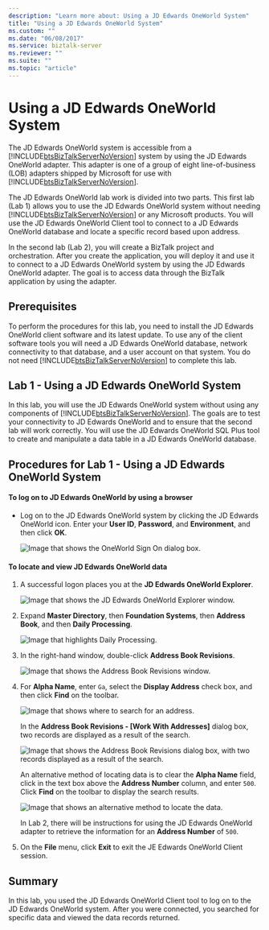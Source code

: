```yaml
---
description: "Learn more about: Using a JD Edwards OneWorld System"
title: "Using a JD Edwards OneWorld System"
ms.custom: ""
ms.date: "06/08/2017"
ms.service: biztalk-server
ms.reviewer: ""
ms.suite: ""
ms.topic: "article"
---
```

# Using a JD Edwards OneWorld System
The JD Edwards OneWorld system is accessible from a [!INCLUDE[btsBizTalkServerNoVersion](../includes/btsbiztalkservernoversion-md.md)] system by using the JD Edwards OneWorld adapter. This adapter is one of a group of eight line-of-business (LOB) adapters shipped by Microsoft for use with [!INCLUDE[btsBizTalkServerNoVersion](../includes/btsbiztalkservernoversion-md.md)].  
  
 The JD Edwards OneWorld lab work is divided into two parts. This first lab (Lab 1) allows you to use the JD Edwards OneWorld system without needing [!INCLUDE[btsBizTalkServerNoVersion](../includes/btsbiztalkservernoversion-md.md)] or any Microsoft products. You will use the JD Edwards OneWorld Client tool to connect to a JD Edwards OneWorld database and locate a specific record based upon address.  
  
 In the second lab (Lab 2), you will create a BizTalk project and orchestration. After you create the application, you will deploy it and use it to connect to a JD Edwards OneWorld system by using the JD Edwards OneWorld adapter. The goal is to access data through the BizTalk application by using the adapter.  
  
## Prerequisites  
 To perform the procedures for this lab, you need to install the JD Edwards OneWorld client software and its latest update. To use any of the client software tools you will need a JD Edwards OneWorld database, network connectivity to that database, and a user account on that system. You do not need [!INCLUDE[btsBizTalkServerNoVersion](../includes/btsbiztalkservernoversion-md.md)] to complete this lab.  
  
## Lab 1 - Using a JD Edwards OneWorld System  
 In this lab, you will use the JD Edwards OneWorld system without using any components of [!INCLUDE[btsBizTalkServerNoVersion](../includes/btsbiztalkservernoversion-md.md)]. The goals are to test your connectivity to JD Edwards OneWorld and to ensure that the second lab will work correctly. You will use the JD Edwards OneWorld SQL Plus tool to create and manipulate a data table in a JD Edwards OneWorld database.  
  
## Procedures for Lab 1 - Using a JD Edwards OneWorld System  
  
#### To log on to JD Edwards OneWorld by using a browser  
  
-   Log on to the JD Edwards OneWorld system by clicking the JD Edwards OneWorld icon. Enter your **User ID**, **Password**, and **Environment**, and then click **OK**.  
  
     ![Image that shows the OneWorld Sign On dialog box.](../core/media/f04db2ef-d587-4357-b9e8-c96319886e97.gif "f04db2ef-d587-4357-b9e8-c96319886e97")  
  
#### To locate and view JD Edwards OneWorld data  
  
1.  A successful logon places you at the **JD Edwards OneWorld Explorer**.  
  
     ![Image that shows the JD Edwards OneWorld Explorer window.](../core/media/14e8c206-7e38-48f8-9108-e32a7ac9a740.gif "14e8c206-7e38-48f8-9108-e32a7ac9a740")  
  
2.  Expand **Master Directory**, then **Foundation Systems**, then **Address Book**, and then **Daily Processing**.  
  
     ![Image that highlights Daily Processing.](../core/media/1f742221-00e5-4697-95ff-64aa63ed567a.gif "1f742221-00e5-4697-95ff-64aa63ed567a")  
  
3.  In the right-hand window, double-click **Address Book Revisions**.  
  
     ![Image that shows the Address Book Revisions window.](../core/media/a6d4e871-9c9c-4bc0-9c4f-4bdfd7cc5031.gif "a6d4e871-9c9c-4bc0-9c4f-4bdfd7cc5031")  
  
4.  For **Alpha Name**, enter `Ga`, select the **Display Address** check box, and then click **Find** on the toolbar.  
  
     ![Image that shows where to search for an address.](../core/media/2f58413f-41a9-4ed9-ba5c-1d6d59eafb01.gif "2f58413f-41a9-4ed9-ba5c-1d6d59eafb01")  
  
     In the **Address Book Revisions - [Work With Addresses]** dialog box, two records are displayed as a result of the search.  
  
     ![Image that shows the Address Book Revisions dialog box, with two records displayed as a result of the search.](../core/media/9284df4e-ca9b-48ab-b2bf-a90d765d4a05.gif "9284df4e-ca9b-48ab-b2bf-a90d765d4a05")  
  
     An alternative method of locating data is to clear the **Alpha Name** field, click in the text box above the **Address Number** column, and enter `500`. Click **Find** on the toolbar to display the search results.  
  
     ![Image that shows an alternative method to locate the data.](../core/media/a88bd867-9a16-416a-a43e-cdfcc65fc670.gif "a88bd867-9a16-416a-a43e-cdfcc65fc670")  
  
     In Lab 2, there will be instructions for using the JD Edwards OneWorld adapter to retrieve the information for an **Address Number** of `500`.  
  
5.  On the **File** menu, click **Exit** to exit the JE Edwards OneWorld Client session.  
  
## Summary  
 In this lab, you used the JD Edwards OneWorld Client tool to log on to the JD Edwards OneWorld system. After you were connected, you searched for specific data and viewed the data records returned.
